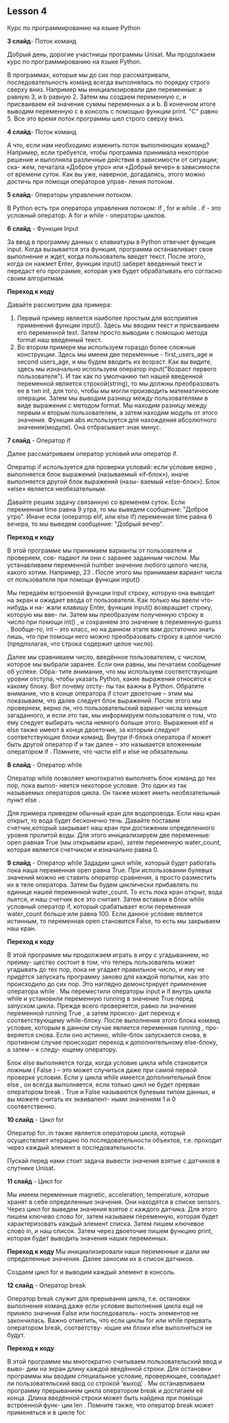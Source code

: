 ## Lesson 4

Курс по программированию на языке Python 

**3 слайд**- Поток команд

Добрый день, дорогие участницы программы Unisat. Мы продолжаем курс по программированию на языке Python.

В программах, которые мы до сих пор рассматривали, последовательность команд всегда
выполнялась по порядку строго сверху вниз.
Например мы инициализировали две переменные: a равную 3, и b равную 2. Затем мы создаем переменную c, и присваиваем ей значение суммы переменных a и b.
В конечном итоге выводим переменную c в консоль с помощью функции print. "C" равно 5.
Все это время поток программы шел строго сверху вниз. 

**4 слайд**- Поток команд

А что, если нам необходимо изменить
поток выполняющих команд? Например, если требуется, чтобы программа принимала
некоторое решение и выполняла различные действия в зависимости от ситуации; ска-
жем, печатала «Доброе утро» или «Добрый вечер» в зависимости от времени суток.
Как вы уже, наверное, догадались, этого можно достичь при помощи операторов управ-
ления потоком.

**5 слайд**- Операторы управления потоком.

В Python есть три оператора управления потоком: if , for и while .
if - это условный оператор.
А for и while - операторы циклов.

**6 слайд** - Функция Input

За ввод в программу данных с клавиатуры в Python отвечает функция input. Когда вызывается эта функция, программа останавливает свое выполнение и ждет, когда пользователь введет текст. После этого, когда он нажмет Enter, функция input() заберет введенный текст и передаст его программе, которая уже будет обрабатывать его согласно своим алгоритмам.

**Переход к коду**

Давайте рассмотрим два примера:

1) Первый пример является наиболее простым для восприятия применения функции input(). Здесь мы вводим текст и присваиваем его переменной text. Затем просто выводим с помощью метода format наш введенный текст.
2) Во втором примере мы используем гораздо более сложные конструкции. Здесь мы имеем две переменные - first_users_age и second users_age, и мы будем вводить их возраст. Как вы видите, здесь мы изначально используем оператор input("Возраст первого пользователя"). И так как по умолчанию тип нашей введенной переменной является строкой(string), то мы должны преобразовать ее в тип int, для того, чтобы мы могли производить математические операции. Затем мы выводим разницу между пользователями в виде выражения с методом format. Мы находим разницу между первым и вторым пользователем, а затем находим модуль от этого значения. Функция abs используется для нахождения абсолютного значения(модуля). Она отбрасывает знак минус.

**7 слайд** - Оператор if

Далее рассматриваем оператор условий или оператор if.

Оператор if используется для проверки условий: если условие верно , выполняется блок
выражений (называемый «if-блок»), иначе выполняется другой блок выражений (назы-
ваемый «else-блок»). Блок «else» является необязательным.

Давайте решим задачу связанную со временем суток. Если переменная time равна 9 утра, то мы выведем сообщение: "Доброе утро". Иначе если (оператор elif, или else if) переменная time равна 6 вечера, то мы выведем сообщение: "Добрый вечер".


**Переход к коду**

В этой программе мы принимаем варианты от пользователя и проверяем, сов-
падают ли они с заранее заданным числом. Мы устанавливаем переменной
number значение любого целого числа, какого хотим. Например, 23 . После
этого мы принимаем вариант числа от пользователя при помощи функции
input() .

Мы передаём встроенной функции input строку, которую она выводит на
экран и ожидает ввода от пользователя. Как только мы ввели что-нибудь и на-
жали клавишу Enter, функция input() возвращает строку, которую мы вве-
ли. Затем мы преобразуем полученную строку в число при помощи int() ,
и сохраняем это значение в переменную guess . Вообще-то, int – это класс,
но на данном этапе вам достаточно знать лишь, что при помощи него можно
преобразовать строку в целое число (предполагая, что строка содержит целое
число).

Далее мы сравниваем число, введённое пользователем, с числом, которое мы
выбрали заранее. Если они равны, мы печатаем сообщение об успехе. Обра-
тите внимание, что мы используем соответствующие уровни отступа, чтобы
указать Python, какие выражения относятся к какому блоку. Вот почему отсту-
пы так важны в Python.
Обратите внимание, что в конце оператора if стоит двоеточие – этим мы показываем, что далее следует блок выражений.
После этого мы проверяем, верно ли, что пользовательский вариант числа
меньше загаданного, и если это так, мы информируем пользователя о том,
что ему следует выбирать числа немного больше этого.
Выражения elif и else также имеют в конце двоеточие,
за которым следуют соответствующие блоки команд.
Внутри if-блока оператора if может быть другой оператор if и так далее – это
называется вложенным оператором if .
Помните, что части elif и else не обязательны.

**8 cлайд** - Оператор while

Оператор while позволяет многократно выполнять блок команд до тех пор, пока выпол-
няется некоторое условие. Это один из так называемых операторов цикла. Он также может
иметь необязательный пункт else .

Для примера приведем обычный кран для водопровода. Если наш кран открыт, то вода будет бесконечно течь. Давайте поставим счетчик,который закрывает наш кран при достижении определенного уровня пролитой воды. Для этого инициализируем две переменные: open равная True (мы открываем кран), затем переменную water_count, которая является счетчиком и изначально равна 0.

**9 cлайд** - Оператор while
Зададим цикл while, который будет работать пока наша переменная open равна True. При использовании булевых значений можно не ставить оператор сравнения, а просто разместить их в теле оператора. Затем бы будем циклически прибавлять по единице нашей переменной water_count. То есть пока кран открыт, вода льется, и наш счетчик все это считает. Затем вставим в блок while условный оператор if, который срабатывает если переменная water_count больше или равна 100. Если данное условие является истинным, то переменная open становится False, то есть мы закрываем наш кран.

**Переход к коду**

В этой программе мы продолжаем играть в игру с угадыванием, но преиму-
щество состоит в том, что теперь пользователь может угадывать до тех пор,
пока не угадает правильное число, и ему не придётся запускать программу
заново для каждой попытки, как это происходило до сих пор. Это наглядно
демонстрирует применение оператора while .
Мы переместили операторы input и if внутрь цикла while и установили
переменную running в значение True перед запуском цикла. Прежде всего
проверяется, равно ли значение переменной running True , а затем происхо-
дит переход к соответствующему while-блоку. После выполнения этого блока
команд условие, которым в данном случае является переменная running , про-
веряется снова. Если оно истинно, while-блок запускается снова, в противном
случае происходит переход к дополнительному else-блоку, а затем – к следу-
ющему оператору.

Блок else выполняется тогда, когда условие цикла while становится ложным ( False )
– это может случиться даже при самой первой проверке условия. Если у цикла while
имеется дополнительный блок else , он всегда выполняется, если только цикл не будет
прерван оператором break .
True и False называются булевым типом данных, и вы можете считать их эквивалент-
ными значениям 1 и 0 соответственно.


**10 слайд** - Цикл for

Оператор for..in также является оператором цикла, который осуществляет итерацию по
последовательности объектов, т.е. проходит через каждый элемент в последовательности.

Пускай перед нами стоит задача вывести значения взятые с датчиков в спутнике Unisat. 

**11 слайд** - Цикл for

Мы имеем переменные magnetic, acceleration, temperature, которые хранят в себе определенные значения. Они находятся в списке sensors.
Через цикл for выведем значения взятое с каждого датчика. Для этого пишем ключево слово for, затем называем переменную, которая будет характеризовать каждый элемент списка. Затем пишем ключевое слово in, и наш список. Затем через двоеточие пишем функцию print, которая будет выводить значения наших переменных.

**Переход к коду**
Мы инициализировали наши переменные и дали им определенные значения. Далее заносим их в список датчиков. 

Создаем цикл for и выводим каждый элемент в консоль.

**12 слайд** - Оператор break 

Оператор break служит для прерывания цикла, т.е. остановки выполнения команд даже
если условие выполнения цикла ещё не приняло значения False или последователь-
ность элементов не закончилась.
Важно отметить, что если циклы for или while прервать оператором break, соответству-
ющие им блоки else выполняться не будут.

**Переход к коду**

В этой программе мы многократно считываем пользовательский ввод и выво-
дим на экран длину каждой введённой строки. Для остановки программы мы
вводим специальное условие, проверяющее, совпадает ли пользовательский
ввод со строкой 'выход' . Мы останавливаем программу прерыванием цикла
оператором break и достигаем её конца.
Длина введённой строки может быть найдена при помощи встроенной функ-
ции len .
Помните также, что оператор break может применяться и в цикле for.

